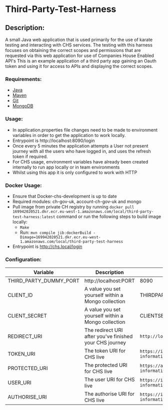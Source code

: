 # Third-Party-Test-Harness

## Description:
A small Java web application that is used primarily for the use of karate testing and interacting with CHS services. The testing with this harness focuses on obtaining the correct scopes and permissions that are requested via this web application for use of Companies House Enabled API's
This is an example application of a third party app gaining an Oauth token and using it for access to APIs and displaying the correct scopes.

### Requirements:
- [Java](https://www.oracle.com/java/technologies/javase-jdk11-downloads.html)
- [Maven](https://maven.apache.org/download.cgi)
- [Git](https://git-scm.com/downloads)
- [MongoDB](https://www.mongodb.com)

### Usage:
* In application.properties file changes need to be made to environment variables in order to get the application to work locally.
* Entrypoint is http://localhost:8090/login
* Once every 5 minutes the application attempts a User not present journey with all the users who have logged in, and uses the refresh token if required.
* For CHS usage, environment variables have already been created internally to run app locally or in team environments
* Whilst using this app it is only configured to work with HTTP

### Docker Usage:
* Ensure that Docker-chs-development is up to date 
* Required modules: ch-gov-uk, account-ch-gov-uk and mongo
* Pull image from private CH registry by running `docker pull 169942020521.dkr.ecr.eu-west-1.amazonaws.com/local/third-party-test-harness:latest` command or run the following steps to build image locally: 
  * `Make`
  * Run: `mvn compile jib:dockerBuild -Dimage=169942020521.dkr.ecr.eu-west-1.amazonaws.com/local/third-party-test-harness`
* Entrypoint is http://chs.local/login

### Configuration:
Variable                          | Description                                                          | Example                                                              
--------------------------------- | -------------------------------------------------------------------- | -------------------
THIRD_PARTY_DUMMY_PORT            | http://localhost:PORT                                                | 8090                                                                 
CLIENT_ID                         | A value you set yourself within a Mongo collection                   | THIRDPARTYCLIENT                                       
CLIENT_SECRET                     | A value you set yourself within a Mongo collection                   | CLIENTSECRET 
REDIRECT_URI                      | The redirect URI after you've finished your CHS journey              | `http://localhost:8090/redirect`                                       
TOKEN_URI                         | The token URI for CHS live                                           | `https://identity.company-information.service.gov.uk/oauth2/token`     
PROTECTED_URI                     | The protected URI for CHS live                                       | `https://api.company-information.service.gov.uk/company`               
USER_URI                          | The user URI for CHS live                                            | `https://identity.company-information.service.gov.uk/user/profile`     
AUTHORISE_URI                     | The authorise URI for CHS live                                       | `https://identity.company-information.service.gov.uk/oauth2/authorise` 
